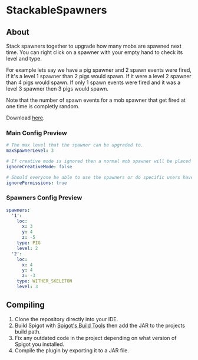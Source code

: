 # StackableSpawners

## About
Stack spawners together to upgrade how many mobs are spawned next time. You can right click on a spawner with your empty hand to check its level and type.

For example lets say we have a pig spawner and 2 spawn events were fired, if it's a level 1 spawner than 2 pigs would spawn. If it were a level 2 spawner than 4 pigs would spawn. If only 1 spawn events were fired and it was a level 3 spawner then 3 pigs would spawn.

Note that the number of spawn events for a mob spawner that get fired at one time is completly random.

Download [here](https://github.com/valkyrienyanko/StackableSpawners/releases).

### Main Config Preview

```yml
# The max level that the spawner can be upgraded to.
maxSpawnerLevel: 3

# If creative mode is ignored then a normal mob spawner will be placed in creative.
ignoreCreativeMode: false

# Should everyone be able to use the spawners or do specific users have to use the "stackablespawners.use" permission?
ignorePermissions: true
```

### Spawners Config Preview

```yml
spawners:
  '1':
    loc:
      x: 3
      y: 4
      z: -5
    type: PIG
    level: 2
  '2':
    loc:
      x: 4
      y: 4
      z: -3
    type: WITHER_SKELETON
    level: 3
```

## Compiling
1. Clone the repository directly into your IDE.
2. Build Spigot with [Spigot's Build Tools](https://www.spigotmc.org/wiki/buildtools/) then add the JAR to the projects build path.
3. Fix any outdated code in the project depending on what version of Spigot you installed.
4. Compile the plugin by exporting it to a JAR file.
